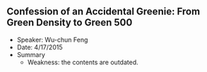 ## Confession of an Accidental Greenie: From Green Density to Green 500 

- Speaker: Wu-chun Feng
- Date: 4/17/2015
- Summary
  - Weakness: the contents are outdated.
